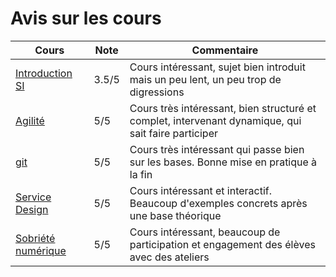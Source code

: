 # Avis sur les cours

| Cours | Note | Commentaire |
|-------|------|------------|
| [Introduction SI](/cours/management/si) | 3.5/5 | Cours intéressant, sujet bien introduit mais un peu lent, un peu trop de digressions |
| [Agilité](/cours/management/agile) | 5/5 | Cours très intéressant, bien structuré et complet, intervenant dynamique, qui sait faire participer |
| [git](/cours/info/bases/git) | 5/5 | Cours très intéressant qui passe bien sur les bases. Bonne mise en pratique à la fin |
| [Service Design](/cours/gestion_modelisation/service_design) | 5/5 | Cours intéressant et interactif. Beaucoup d'exemples concrets après une base théorique |
| [Sobriété numérique](/cours/management/sobriete) | 5/5 | Cours intéressant, beaucoup de participation et engagement des élèves avec des ateliers |
